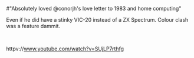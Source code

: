 #"Absolutely loved @conorjh's love letter to 1983 and home computing"

Even if he did have a stinky VIC-20 instead of a ZX Spectrum. Colour clash was a feature dammit.

&nbsp;

httpv://www.youtube.com/watch?v=SUjLP7rthfg